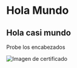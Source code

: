 # Hola Mundo #
## Hola casi mundo ##


Probe los encabezados


![Imagen de certificado](https://github.com/Bal25oo/skills-communicate-using-markdown/assets/132951786/1ac2510c-ff53-4319-9867-2119c35e1bc3)
